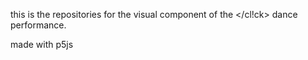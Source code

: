 this is the repositories for the visual component of the </cl!ck> dance performance.

made with p5js
